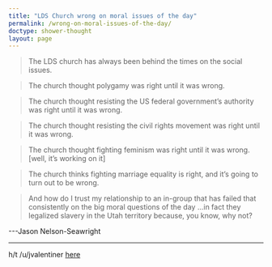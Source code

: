 ```yaml
---
title: "LDS Church wrong on moral issues of the day"
permalink: /wrong-on-moral-issues-of-the-day/
doctype: shower-thought
layout: page
---
```


> The LDS church has always been behind the times on the social issues.

> The church thought polygamy was right until it was wrong.

> The church thought resisting the US federal government’s authority was right until it was wrong.

> The church thought resisting the civil rights movement was right until it was wrong.

> The church thought fighting feminism was right until it was wrong. [well, it’s working on it]

> The church thinks fighting marriage equality is right, and it’s going to turn out to be wrong.

> And how do I trust my relationship to an in-group that has failed that consistently on the big moral questions of the day …in fact they legalized slavery in the Utah territory because, you know, why not?

---Jason Nelson-Seawright

---

h/t /u/jvalentiner [here](https://www.reddit.com/r/exmormon/comments/7j4v8l/lest_we_ever_forget_tscc_is_morally_bankrupt/)
